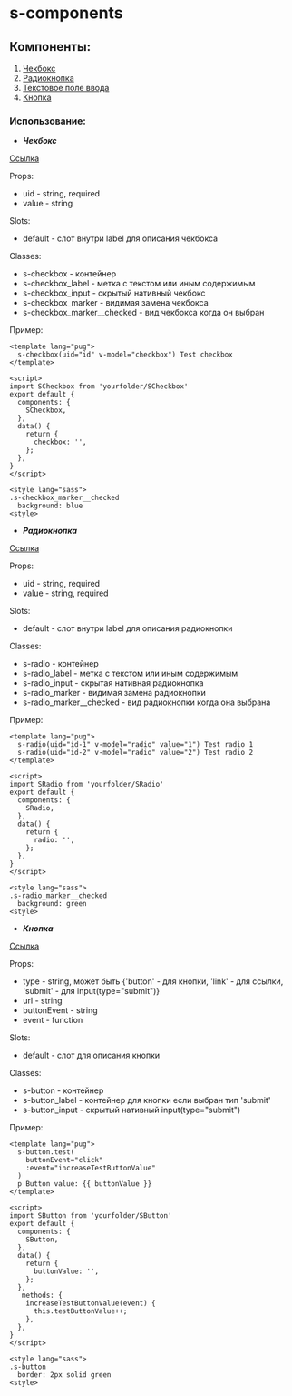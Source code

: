 # s-components

## Компоненты:
1. [Чекбокс](#checkbox)
2. [Радиокнопка](#radio)
3. [Текстовое поле ввода](#textfield)
4. [Кнопка](#button)

### Использование:
* ***<a name="checkbox">Чекбокс</a>***

[Ссылка](./src/components/SCheckbox.vue)

Props:
- uid - string, required
- value - string
  
Slots:
- default - слот внутри label для описания чекбокса
  
Classes:
- s-checkbox - контейнер
- s-checkbox_label - метка с текстом или иным содержимым
- s-checkbox_input - скрытый нативный чекбокс
- s-checkbox_marker - видимая замена чекбокса
- s-checkbox_marker__checked - вид чекбокса когда он выбран

Пример:
```
<template lang="pug">
  s-checkbox(uid="id" v-model="checkbox") Test checkbox
</template>

<script>
import SCheckbox from 'yourfolder/SCheckbox'
export default {
  components: {
    SCheckbox,
  },
  data() {
    return {
      checkbox: '',
    };
  },
}
</script>

<style lang="sass">
.s-checkbox_marker__checked
  background: blue
<style>
```

* ***<a name="radio">Радиокнопка</a>***

[Ссылка](./src/components/SRadio.vue)

Props:
- uid - string, required
- value - string, required
  
Slots:
- default - слот внутри label для описания радиокнопки
  
Classes:
- s-radio - контейнер
- s-radio_label - метка с текстом или иным содержимым
- s-radio_input - скрытая нативная радиокнопка
- s-radio_marker - видимая замена радиокнопки
- s-radio_marker__checked - вид радиокнопки когда она выбрана

Пример:
```
<template lang="pug">
  s-radio(uid="id-1" v-model="radio" value="1") Test radio 1
  s-radio(uid="id-2" v-model="radio" value="2") Test radio 2
</template>

<script>
import SRadio from 'yourfolder/SRadio'
export default {
  components: {
    SRadio,
  },
  data() {
    return {
      radio: '',
    };
  },
}
</script>

<style lang="sass">
.s-radio_marker__checked
  background: green
<style>
```

* ***<a name="button">Кнопка</a>***

[Ссылка](./src/components/SButton.vue)

Props:
- type - string, может быть {'button' - для кнопки, 'link' - для ссылки, 'submit' - для input(type="submit")}
- url - string
- buttonEvent - string
- event - function
  
Slots:
- default - слот для описания кнопки
  
Classes:
- s-button - контейнер
- s-button_label - контейнер для кнопки если выбран тип 'submit'
- s-button_input - скрытый нативный input(type="submit")

Пример:
```
<template lang="pug">
  s-button.test(
    buttonEvent="click"
    :event="increaseTestButtonValue"
  )
  p Button value: {{ buttonValue }}
</template>

<script>
import SButton from 'yourfolder/SButton'
export default {
  components: {
    SButton,
  },
  data() {
    return {
      buttonValue: '',
    };
  },
   methods: {
    increaseTestButtonValue(event) {
      this.testButtonValue++;
    },
  },
}
</script>

<style lang="sass">
.s-button
  border: 2px solid green
<style>
```
